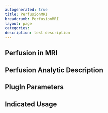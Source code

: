 ```yaml
---
autogenerated: true
title: PerfusionMRI
breadcrumb: PerfusionMRI
layout: page
categories: 
description: test description
---
```


## Perfusion in MRI

## Perfusion Analytic Description

## PlugIn Parameters

## Indicated Usage

